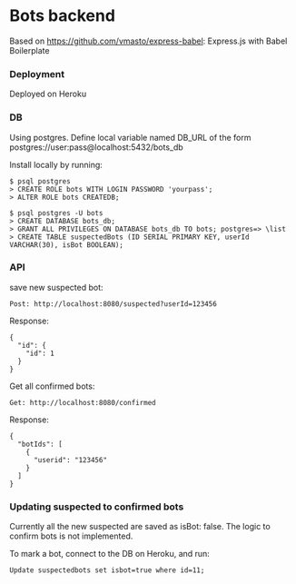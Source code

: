 # Bots backend

Based on https://github.com/vmasto/express-babel: Express.js with Babel Boilerplate

### Deployment

Deployed on Heroku

### DB

Using postgres. Define local variable named DB_URL of the form postgres://user:pass@localhost:5432/bots_db

Install locally by running:

```
$ psql postgres
> CREATE ROLE bots WITH LOGIN PASSWORD 'yourpass';
> ALTER ROLE bots CREATEDB;

$ psql postgres -U bots
> CREATE DATABASE bots_db;
> GRANT ALL PRIVILEGES ON DATABASE bots_db TO bots; postgres=> \list
> CREATE TABLE suspectedBots (ID SERIAL PRIMARY KEY, userId VARCHAR(30), isBot BOOLEAN);

```

### API

save new suspected bot:

```
Post: http://localhost:8080/suspected?userId=123456
```

Response:
```
{
  "id": {
    "id": 1
  }
}
```

Get all confirmed bots:
```
Get: http://localhost:8080/confirmed
```

Response:
```
{
  "botIds": [
    {
      "userid": "123456"
    }
  ]
}
```

### Updating suspected to confirmed bots

Currently all the new suspected are saved as isBot: false.
The logic to confirm bots is not implemented.

To mark a bot, connect to the DB on Heroku, and run:
```
Update suspectedbots set isbot=true where id=11;
```
